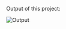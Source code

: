 Output of this project:

![Output](https://github.com/Afnan5750/Image-Sliding-Gallery/assets/155257728/44c99f79-f6a5-4d47-a996-dc2a0226aa4d)

